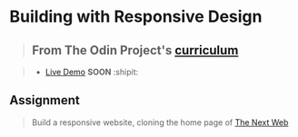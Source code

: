 # Building with Responsive Design

> ## From The Odin Project's [curriculum](https://www.theodinproject.com/lessons/building-with-responsive-design)

> - [Live Demo]() **SOON** :shipit:

## Assignment

> Build a responsive website, cloning the home page of [The Next Web](https://thenextweb.com/)
